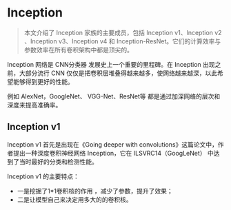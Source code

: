 # Inception



> 本文介绍了 Inception 家族的主要成员，包括 Inception v1、Inception v2 、Inception v3、Inception v4 和 Inception-ResNet。它们的计算效率与参数效率在所有卷积架构中都是顶尖的。

Inception 网络是 CNN分类器 发展史上一个重要的里程碑。在 Inception 出现之前，大部分流行 CNN 仅仅是把卷积层堆叠得越来越多，使网络越来越深，以此希望能够得到更好的性能。

例如 AlexNet，GoogleNet、 VGG-Net、ResNet等 都是通过加深网络的层次和深度来提高准确率。



## Inception v1

Inception v1 首先是出现在《Going deeper with convolutions》这篇论文中，作者提出一种深度卷积神经网络 Inception，它在 ILSVRC14（GoogLeNet） 中达到了当时最好的分类和检测性能。

Inception v1 的主要特点： 

- 一是挖掘了1*1卷积核的作用 ，减少了参数，提升了效果； 
- 二是让模型自己来决定用多大的的卷积核。